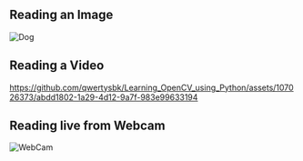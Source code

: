 ## Reading an Image
![Dog](https://github.com/qwertysbk/Learning_OpenCV_using_Python/assets/107026373/e45eea22-467c-4301-972b-f666481bd826)
## Reading a Video
https://github.com/qwertysbk/Learning_OpenCV_using_Python/assets/107026373/abdd1802-1a29-4d12-9a7f-983e99633194
## Reading live from Webcam
![WebCam](https://github.com/qwertysbk/Learning_OpenCV_using_Python/assets/107026373/749ad2f7-d89c-46cf-8961-d597837c791a)
